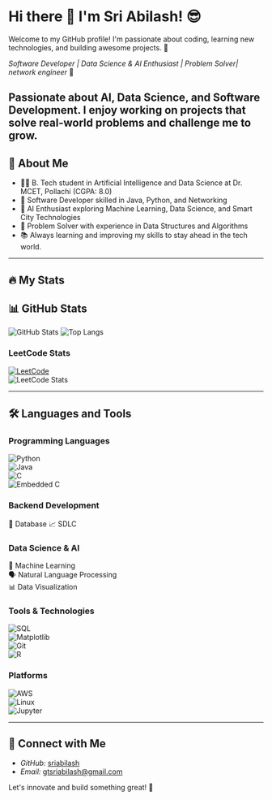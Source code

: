 # Hi there 👋 I'm Sri Abilash! 😎  

 Welcome to my GitHub profile! I'm passionate about coding, learning new technologies, and building awesome projects. 🚀
 
*Software Developer | Data Science & AI Enthusiast | Problem Solver| network engineer* 🚀  
 
Passionate about AI, Data Science, and Software Development. I enjoy working on projects that solve real-world problems and challenge me to grow. 
---  
## 🌟 About Me  

- 👨‍💻 B. Tech student in Artificial Intelligence and Data Science at Dr. MCET, Pollachi (CGPA: 8.0)  
- 💪 Software Developer skilled in Java, Python, and Networking  
- 🤖 AI Enthusiast exploring Machine Learning, Data Science, and Smart City Technologies  
- 🎉 Problem Solver with experience in Data Structures and Algorithms
- 📚 Always learning and improving my skills to stay ahead in the tech world.  

---  
## 🔥 My Stats  
 
## 📊 GitHub Stats

![GitHub Stats](https://github-readme-stats.vercel.app/api?username=Sriabilash&show_icons=true&theme=radical)
![Top Langs](https://github-readme-stats.vercel.app/api/top-langs/?username=Sriabilash&layout=compact&theme=radical)


### LeetCode Stats  
[![LeetCode](https://img.shields.io/badge/LeetCode-Profile-blue)](https://leetcode.com/u/sriabilash/)  
![LeetCode Stats](https://leetcard.jacoblin.cool/sriabilash?theme=dark&font=Roboto&solved=126)  

---  
## 🛠 Languages and Tools  

### Programming Languages  
![Python](https://img.shields.io/badge/Python-3776AB?style=for-the-badge&logo=python&logoColor=white)  
![Java](https://img.shields.io/badge/Java-ED8B00?style=for-the-badge&logo=java&logoColor=white)  
![C](https://img.shields.io/badge/C-00599C?style=for-the-badge&logo=c&logoColor=white)  
![Embedded C](https://img.shields.io/badge/-Embedded%20C-blue?style=flat&logo=c&logoColor=white)

### Backend Development  
🔗 Database 
📈 SDLC  

### Data Science & AI  
🤖 Machine Learning  
🗣️ Natural Language Processing  
📊 Data Visualization  

### Tools & Technologies  
![SQL](https://img.shields.io/badge/SQL-4479A1?style=for-the-badge&logo=sql&logoColor=white)  
![Matplotlib](https://img.shields.io/badge/Matplotlib-11557C?style=for-the-badge&logo=python&logoColor=white)  
![Git](https://img.shields.io/badge/Git-F05032?style=for-the-badge&logo=git&logoColor=white)  
![R](https://img.shields.io/badge/R-276DC3?style=for-the-badge&logo=r&logoColor=white)  

### Platforms  
![AWS](https://img.shields.io/badge/AWS-232F3E?style=for-the-badge&logo=amazon-aws&logoColor=white)  
![Linux](https://img.shields.io/badge/Linux-FCC624?style=for-the-badge&logo=linux&logoColor=black)  
![Jupyter](https://img.shields.io/badge/Jupyter-F37626?style=for-the-badge&logo=jupyter&logoColor=white)  

---  
## 💼 Connect with Me  

- *GitHub:* [sriabilash](https://github.com/sriabilash)  
- *Email:* gtsriabilash@gmail.com  

Let's innovate and build something great! 🚀
